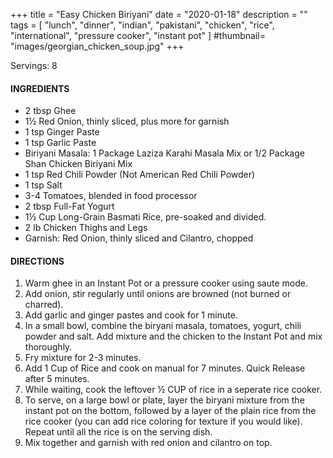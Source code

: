 +++
title = "Easy Chicken Biriyani"
date = "2020-01-18"
description = ""
tags = [
    "lunch",
    "dinner",
    "indian",
    "pakistani",
    "chicken",
    "rice",
    "international",
    "pressure cooker",
    "instant pot"
]
#thumbnail= "images/georgian_chicken_soup.jpg"
+++

Servings: 8 <!--more-->

#### INGREDIENTS 

* 2 tbsp Ghee 
* 1½ Red Onion, thinly sliced, plus more for garnish 
* 1 tsp Ginger Paste 
* 1 tsp Garlic Paste 
* Biriyani Masala: 1 Package Laziza Karahi Masala Mix or 1/2 Package Shan Chicken Biriyani Mix 
* 1 tsp Red Chili Powder (Not American Red Chili Powder) 
* 1 tsp Salt 
* 3-4 Tomatoes, blended in food processor
* 2 tbsp Full-Fat Yogurt 
* 1½ Cup Long-Grain Basmati Rice, pre-soaked and divided. 
* 2 lb Chicken Thighs and Legs 
* Garnish: Red Onion, thinly sliced and Cilantro, chopped



#### DIRECTIONS 

1. Warm ghee in an Instant Pot or a pressure cooker using saute mode. 
2. Add onion, stir regularly until onions are browned (not burned or charred). 
3. Add garlic and ginger pastes and cook for 1 minute.
4. In a small bowl, combine the biryani masala, tomatoes, yogurt, chili powder and salt. Add mixture and the chicken to the Instant Pot and mix thoroughly.  
5. Fry mixture for 2-3 minutes.
6. Add 1 Cup of Rice and cook on manual for 7 minutes. Quick Release after 5 minutes. 
7. While waiting, cook the leftover ½ CUP of rice in a seperate rice cooker. 
8. To serve, on a large bowl or plate, layer the biryani mixture from the instant pot on the bottom, followed by a layer of the plain rice from the rice cooker (you can add rice coloring for texture if you would like). Repeat until all the rice is on the serving dish.  
9. Mix together and garnish with red onion and cilantro on top. 
